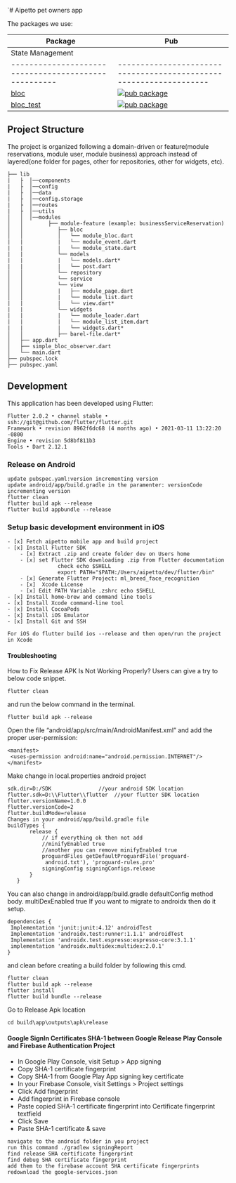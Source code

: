 `# Aipetto pet owners app

The packages we use:

| Package                                                                              | Pub                                                                                             |
| ---------------------------------------------------- | ------------------------------------------------------------------|
| State Management
| ---------------------------------------------------- | ------------------------------------------------------------------|
| [bloc](https://github.com/felangel/bloc/tree/master/packages/bloc)                   | [![pub package](https://img.shields.io/pub/v/bloc.svg)](https://pub.dev/packages/bloc)          |
| [bloc_test](https://github.com/felangel/bloc/tree/master/packages/bloc_test)         | [![pub package](https://img.shields.io/pub/v/bloc_test.svg)](https://pub.dev/packages/bloc_test)|

## Project Structure

The project is organized following a domain-driven or feature(module reservations, module user, module business)
approach instead of layered(one folder for pages, other for repositories, other for widgets, etc).

```
├── lib
|   ├  │──components
|   ├  │──config
|   ├  │──data
|   ├  │──config.storage
|   ├  │──routes
|   ├  │──utils
│   │  │──modules
│   │        ├── module-feature (example: businessServiceReservation)
│   │           ├── bloc
│   │           │   └── module_bloc.dart
|   |           |   └── module_event.dart
|   |           |   └── module_state.dart
|   |           └── models
|   |           |   └── models.dart*
|   |           |   └── post.dart
│   │           └── repository
│   │           └── service
│   │           └── view
│   │           |   ├── module_page.dart
│   │           |   └── module_list.dart
|   |           |   └── view.dart*
|   |           └── widgets
|   |           |   └── module_loader.dart
|   |           |   └── module_list_item.dart
|   |           |   └── widgets.dart*
│   │           ├── barel-file.dart*
│   ├── app.dart
│   ├── simple_bloc_observer.dart
│   └── main.dart
├── pubspec.lock
├── pubspec.yaml
```

## Development

This application has been developed using Flutter:
```
Flutter 2.0.2 • channel stable • ssh://git@github.com/flutter/flutter.git
Framework • revision 8962f6dc68 (4 months ago) • 2021-03-11 13:22:20 -0800
Engine • revision 5d8bf811b3
Tools • Dart 2.12.1
```

### Release on Android
```
update pubspec.yaml:version incrementing version
update android/app/build.gradle in the paramenter: versionCode incrementing version
flutter clean
flutter build apk --release
flutter build appbundle --release
```

### Setup basic development environment in iOS
```
- [x] Fetch aipetto mobile app and build project
- [x] Install Flutter SDK
    - [x] Extract .zip and create folder dev on Users home
    - [x] set Flutter SDK downloading .zip from Flutter documentation
                check echo $SHELL
                export PATH="$PATH:/Users/aipetto/dev/flutter/bin"
    - [x] Generate Flutter Project: ml_breed_face_recognition
    - [x]  Xcode License
    - [x] Edit PATH Variable .zshrc echo $SHELL
- [x] Install home-brew and command line tools
- [x] Install Xcode command-line tool
- [x] Install CocoaPods
- [x] Install iOS Emulator
- [x] Install Git and SSH

For iOS do flutter build ios --release and then open/run the project in Xcode
```

#### Troubleshooting
How to Fix Release APK Is Not Working Properly?
Users can give a try to below code snippet.

```
flutter clean
```
and run the below command in the terminal.
```
flutter build apk --release
```
Open the file “android/app/src/main/AndroidManifest.xml” and add the proper user-permission:

```
<manifest>
 <uses-permission android:name="android.permission.INTERNET"/>
</manifest>
```

Make  change in local.properties android project

```
sdk.dir=D:/SDK               //your android SDK location
flutter.sdk=D:\\Flutter\\flutter  //your flutter SDK location
flutter.versionName=1.0.0
flutter.versionCode=2
flutter.buildMode=release
Changes in your android/app/build.gradle file
buildTypes {
       release {
           // if everything ok then not add
           //minifyEnabled true
           //another you can remove minifyEnabled true
           proguardFiles getDefaultProguardFile('proguard-
            android.txt'), 'proguard-rules.pro'
           signingConfig signingConfigs.release
       }
   }
```
You can also change in android/app/build.gradle defaultConfig method body.
multiDexEnabled true
If you want to migrate to androidx then do it setup.
```
dependencies {
 Implementation 'junit:junit:4.12' androidTest
 Implementation 'androidx.test:runner:1.1.1' androidTest
 Implementation 'androidx.test.espresso:espresso-core:3.1.1'
 implementation 'androidx.multidex:multidex:2.0.1'
}
```
and clean before creating a build folder by following this cmd.
```
flutter clean
flutter build apk --release
flutter install
flutter build bundle --release
```
Go to Release Apk location
```
cd build\app\outputs\apk\release
```

#### Google SignIn Certificates SHA-1 between Google Release Play Console and Firebase Authentication Project
- In Google Play Console, visit Setup > App signing
- Copy SHA-1 certificate fingerprint
- Copy SHA-1 from Google Play App signing key certificate
- In your Firebase Console, visit Settings > Project settings
- Click Add fingerprint
- Add fingerprint in Firebase console
- Paste copied SHA-1 certificate fingerprint into Certificate fingerprint textfield
- Click Save
- Paste SHA-1 certificate & save
```
navigate to the android folder in you project
run this command ./gradlew signingReport
find release SHA certificate fingerprint
find debug SHA certificate fingerprint
add them to the firebase account SHA certificate fingerprints
redownload the google-services.json
```